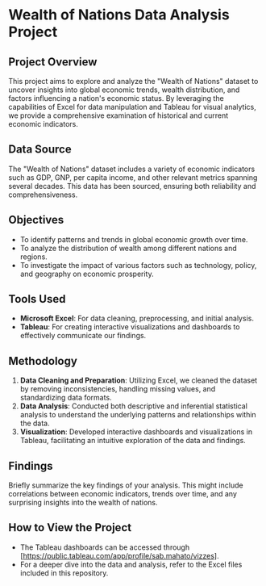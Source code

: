 # Wealth of Nations Data Analysis Project

## Project Overview
This project aims to explore and analyze the "Wealth of Nations" dataset to uncover insights into global economic trends, wealth distribution, and factors influencing a nation's economic status. By leveraging the capabilities of Excel for data manipulation and Tableau for visual analytics, we provide a comprehensive examination of historical and current economic indicators.

## Data Source
The "Wealth of Nations" dataset includes a variety of economic indicators such as GDP, GNP, per capita income, and other relevant metrics spanning several decades. This data has been sourced, ensuring both reliability and comprehensiveness.

## Objectives
- To identify patterns and trends in global economic growth over time.
- To analyze the distribution of wealth among different nations and regions.
- To investigate the impact of various factors such as technology, policy, and geography on economic prosperity.

## Tools Used
- **Microsoft Excel**: For data cleaning, preprocessing, and initial analysis.
- **Tableau**: For creating interactive visualizations and dashboards to effectively communicate our findings.

## Methodology
1. **Data Cleaning and Preparation**: Utilizing Excel, we cleaned the dataset by removing inconsistencies, handling missing values, and standardizing data formats.
2. **Data Analysis**: Conducted both descriptive and inferential statistical analysis to understand the underlying patterns and relationships within the data.
3. **Visualization**: Developed interactive dashboards and visualizations in Tableau, facilitating an intuitive exploration of the data and findings.

## Findings
Briefly summarize the key findings of your analysis. This might include correlations between economic indicators, trends over time, and any surprising insights into the wealth of nations.

## How to View the Project
- The Tableau dashboards can be accessed through [https://public.tableau.com/app/profile/sab.mahato/vizzes].
- For a deeper dive into the data and analysis, refer to the Excel files included in this repository.

